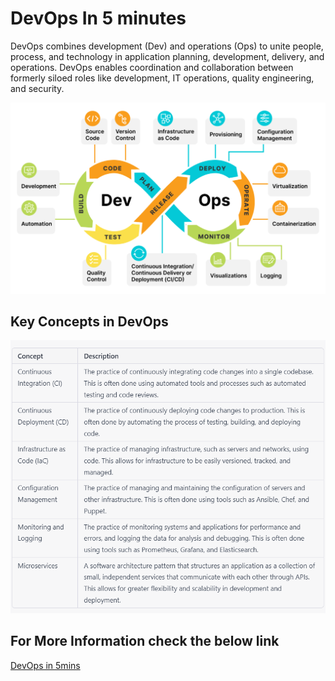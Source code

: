 # DevOps In 5 minutes 

DevOps combines development (Dev) and operations (Ops) to unite people, process, and technology in application planning, development, delivery, and operations. DevOps enables coordination and collaboration between formerly siloed roles like development, IT operations, quality engineering, and security.

![](Images/devops3.png)

## Key Concepts in DevOps 

![](Images/devops2.png)

## For More Information check the below link
[DevOps in 5mins](https://www.youtube.com/watch?v=Xrgk023l4lI) 